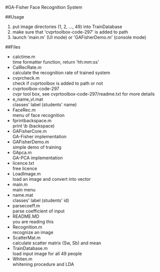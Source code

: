 #GA-Fisher Face Recognition System

##Usage
1. put image directories (1, 2, ..., 49) into TrainDatabase
2. make sure that 'cvprtoolbox-code-297' is added to path
3. launch 'main.m' (UI mode) or 'GAFisherDemo.m' (console mode)

##Files
- calctime.m
<br>time formatter function, return 'hh:mm:ss'
- CalRecRate.m
<br>calculate the recognition rate of trained system
- cvprcheck.m
<br>check if cvprtoolbox is added to path or not
- cvprtoolbox-code-297
<br>cvpr tool box, see cvprtoolbox-code-297/readme.txt for more details
- e_name_vl.mat
<br>classes' label (students' name)
- FaceRec.m
<br>menu of face recognition
- fprintbackspace.m
<br>print \b (backspace)
- GAFisherCore.m
<br>GA-Fisher implementation
- GAFisherDemo.m
<br>simple demo of training
- GApca.m
<br>GA-PCA implementation
- licence.txt
<br>free licence
- LoadImage.m
<br>load an image and convert into vector
- main.m
<br>main menu
- name.mat
<br>classes' label (students' id)
- parsecoeff.m
<br>parse coefficient of input
- README.MD
<br>you are reading this
- Recognition.m
<br>recognize an image
- ScatterMat.m
<br>calculate scatter matrix (Sw, Sb) and mean
- TrainDatabase.m
<br>load input image for all 49 people
- Whiten.m
<br>whitening procedure and LDA
